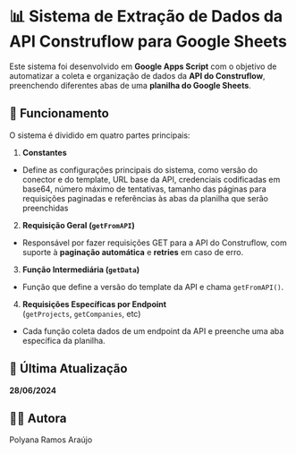 # 📊 Sistema de Extração de Dados da API Construflow para Google Sheets

Este sistema foi desenvolvido em **Google Apps Script** com o objetivo de automatizar a coleta e organização de dados da **API do Construflow**, preenchendo diferentes abas de uma **planilha do Google Sheets**.


## 🚀 Funcionamento

O sistema é dividido em quatro partes principais:

1. **Constantes**
- Define as configurações principais do sistema, como versão do conector e do template, URL base da API, credenciais codificadas em base64, número máximo de tentativas, tamanho das páginas para requisições paginadas e referências às abas da planilha que serão preenchidas
  
2. **Requisição Geral (`getFromAPI`)**
- Responsável por fazer requisições GET para a API do Construflow, com suporte à **paginação automática** e **retries** em caso de erro.
  
3. **Função Intermediária (`getData`)**
- Função que define a versão do template da API e chama `getFromAPI()`.
  
4. **Requisições Específicas por Endpoint**  
   (`getProjects`, `getCompanies`, etc)
- Cada função coleta dados de um endpoint da API e preenche uma aba específica da planilha.


## 📅 Última Atualização

**28/06/2024**


## 👨‍💻 Autora

Polyana Ramos Araújo
